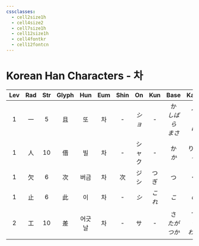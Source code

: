 ```yaml
---
cssclasses:
  - cell2size1h
  - cell4size2
  - cell7size1h
  - cell12size1h
  - cell4fontkr
  - cell12fontcn
---
```


# Korean Han Characters - 차

| Lev | Rad | Str | Glyph | Hun | Eum | Shin |   On   | Kun  |       Base       |      Kana      | Simp |           Man            | Can  | Viet |
| :-: | :-: | :-: | :---: | :-: | :-: | :--: | :----: | :--: | :--------------: | :------------: | :--: | :----------------------: | :--: | :--: |
|  1  |  一  |  5  |   且   |  또  |  차  |  -   |  *ショ*  |  -   | か<br>*しばら<br>まさ* | つ<br>*く<br>に*  |  -   |           qiě            | ce2  | thả  |
|  1  |  人  | 10  |   借   |  빌  |  차  |  -   |  シャク   |  -   |     か<br>*か*     |   りる<br>*る*    |  -   |           jiè            | ze3  |  tá  |
|  1  |  欠  |  6  |   次   | 버금  |  차  |  次   | ジ<br>シ |  つぎ  |        つ         |       ぐ        |  次   |            cì            | ci3  | thứ  |
|  1  |  止  |  6  |   此   |  이  |  차  |  -   |  *シ*   | *これ* |       *こ*        |      *の*       |  -   |            cǐ            | ci2  | thử  |
|  2  |  工  | 10  |   差   | 어긋날 |  차  |  -   |   サ    |  -   | さ<br>*たが<br>つか*  | す<br>*う<br>わす* |  差   | chā<br>chà<br>chāi<br>cī | caa1 | sai  |

